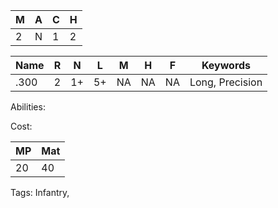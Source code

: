 
| M   | A   | C   | H   |
| --- | --- | --- | --- |
| 2   | N   | 1   | 2   |

| Name | R   | N   | L   | M   | H   | F   | Keywords        |
| ---- | --- | --- | --- | --- | --- | --- | --------------- |
| .300 | 2   | 1+  | 5+  | NA  | NA  | NA  | Long, Precision |

Abilities:



Cost:

| MP  | Mat |
| --- | --- |
| 20  | 40  |


Tags:
Infantry, 